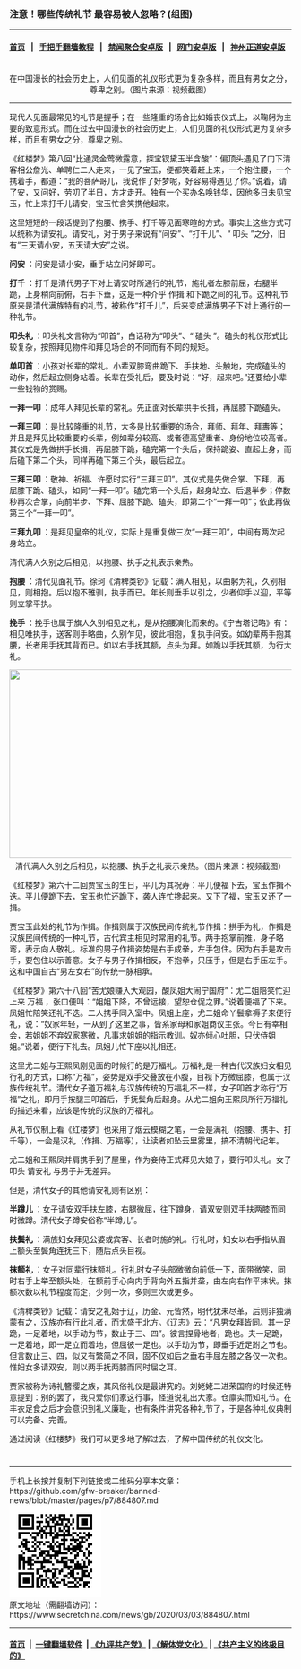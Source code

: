 ### 注意！哪些传统礼节 最容易被人忽略？(组图)
------------------------

#### [首页](https://github.com/gfw-breaker/banned-news/blob/master/README.md) &nbsp;&nbsp;|&nbsp;&nbsp; [手把手翻墙教程](https://github.com/gfw-breaker/guides/wiki) &nbsp;&nbsp;|&nbsp;&nbsp; [禁闻聚合安卓版](https://github.com/gfw-breaker/bn-android) &nbsp;&nbsp;|&nbsp;&nbsp; [网门安卓版](https://github.com/oGate2/oGate) &nbsp;&nbsp;|&nbsp;&nbsp; [神州正道安卓版](https://github.com/SzzdOgate/update) 



<div class="article_right" style="fone-color:#000">
 <p style="text-align:center">
  <img alt="" src="http://img2.secretchina.com/pic/2019/2-14/p2362182a300843491-ss.jpg"/>
  <br>
   在中国漫长的社会历史上，人们见面的礼仪形式更为复杂多样，而且有男女之分，尊卑之别。（图片来源：视频截图）
   <span id="hideid" name="hideid" style="color:red;display:none;">
    <span href="https://www.secretchina.com">
    </span>
   </span>
  </br>
 </p>
 <div id="txt-mid1-t21-2017">
  

---


  </div>
 </div>
 <p>
  现代人见面最常见的礼节是握手；在一些隆重的场合比如婚丧仪式上，以鞠躬为主要的致意形式。而在过去中国漫长的社会历史上，人们见面的礼仪形式更为复杂多样，而且有男女之分，尊卑之别。
  <span id="hideid" name="hideid" style="color:red;display:none;">
   <span href="https://www.secretchina.com">
   </span>
  </span>
 </p>
 <p>
  《红楼梦》第八回“比通灵金莺微露意，探宝钗黛玉半含酸”：偏顶头遇见了门下清客相公詹光、单聘仁二人走来，一见了宝玉，便都笑着赶上来，一个抱住腰，一个携着手，都道：“我的菩萨哥儿，我说作了好梦呢，好容易得遇见了你。”说着，请了安，又问好，劳叨了半日，方才走开。独有一个买办名唤钱华，因他多日未见宝玉，忙上来打千儿请安，宝玉忙含笑携他起来。
 </p>
 <p>
  这里短短的一段话提到了抱腰、携手、打千等见面寒暄的方式。事实上这些方式可以统称为请安礼。请安礼，对于男子来说有“问安”、“打千儿”、“
  <span href="https://www.secretchina.com/news/gb/tag/叩头" target="_blank">
   叩头
  </span>
  ”之分，旧有“三天请小安，五天请大安”之说。
 </p>
 <p>
  <strong>
   问安
  </strong>
  ：问安是请小安，垂手站立问好即可。
 </p>
 <p>
  <strong>
   打千
  </strong>
  ：打千是清代男子下对上请安时所通行的礼节，施礼者左膝前屈，右腿半跪，上身稍向前俯，右手下垂，这是一种介乎
  <span href="https://www.secretchina.com/news/gb/tag/作揖" target="_blank">
   作揖
  </span>
  和下跪之间的礼节。这种礼节原来是清代满族特有的礼节，被称作“打千儿”，后来变成满族男子下对上通行的一种礼节。
 </p>
 <p>
  <strong>
   叩头礼
  </strong>
  ：叩头礼文言称为“叩首”，白话称为“叩头”、“
  <span href="https://www.secretchina.com/news/gb/tag/磕头" target="_blank">
   磕头
  </span>
  ”。磕头的礼仪形式比较复杂，按照拜见物件和拜见场合的不同而有不同的规矩。
 </p>
 <p>
  <strong>
   单叩首
  </strong>
  ：小孩对长辈的常礼。小辈双膝弯曲跪下、手扶地、头触地，完成磕头的动作，然后起立侧身站着。长辈在受礼后，要及时说：“好，起来吧。”还要给小辈一些钱物的赏赐。
 </p>
 <p>
  <strong>
   一拜一叩
  </strong>
  ：成年人拜见长辈的常礼。先正面对长辈拱手长揖，再屈膝下跪磕头。
 </p>
 <p>
  <strong>
   一拜三叩
  </strong>
  ：是比较隆重的礼节，大多是比较重要的场合，拜师、拜年、拜夀等；并且是拜见比较重要的长辈，例如辈分较高、或者德高望重者、身份地位较高者。其仪式是先做拱手长揖，再屈膝下跪，磕完第一个头后，保持跪姿、直起上身，而后磕下第二个头，同样再磕下第三个头，最后起立。
 </p>
 <p>
  <strong>
   三拜三叩
  </strong>
  ：敬神、祈福、许愿时实行“三拜三叩”。其仪式是先做合掌、下拜，再屈膝下跪、磕头，如同“一拜一叩”。磕完第一个头后，起身站立、后退半步；停数秒再次合掌，向前半步、下拜、屈膝下跪、磕头，即第二个“一拜一叩”；依此再做第三个“一拜一叩”。
 </p>
 <p>
  <strong>
   三拜九叩
  </strong>
  ：是拜见皇帝的礼仪，实际上是重复做三次“一拜三叩”，中间有两次起身站立。
 </p>
 <p>
  清代满人久别之后相见，以抱腰、执手之礼表示亲热。
 </p>
 <p>
  <strong>
   抱腰
  </strong>
  ：清代见面礼节。徐珂《清稗类钞》记载：满人相见，以曲躬为礼，久别相见，则相抱。后以抱不雅驯，执手而已。年长则垂手以引之，少者仰手以迎，平等则立掌平执。
 </p>
 <p>
  <strong>
   挽手
  </strong>
  ：挽手也属于旗人久别相见之礼，是从抱腰演化而来的。《宁古塔记略》有：相见唯执手，送客则手略曲，久别乍见，彼此相抱，复执手问安。如幼辈两手抱其腰，长者用手抚其背而已。如以右手抚其额，点头为拜。如跪以手抚其额，为行大礼。
 </p>
 <center>
  <div style="max-width: 632px;height:180px; display: none; text-align: center; margin: 0 auto; overflow: hidden;overflow-x: hidden;">
   <div id="taboola-midarticle-thumbnails" style="max-width: 632px;height:180px;overflow: hidden;overflow-x: hidden;">
   </div>
  </div>
  <div>
   <ins class="adsbygoogle" data-ad-client="ca-pub-1276641434651360" data-ad-format="fluid" data-ad-layout="in-article" data-ad-slot="5164544770" style="display:block; text-align:center;">
   </ins>
  </div>
 </center>
 <p style="text-align:center">
  <img alt="" src="http://img2.secretchina.com/pic/2019/2-14/p2362181a722797813-ss.jpg" style="height:337px; width:600px"/>
  <br>
   清代满人久别之后相见，以抱腰、执手之礼表示亲热。（图片来源：视频截图）
  </br>
 </p>
 <p>
  《红楼梦》第六十二回贾宝玉的生日，平儿为其祝寿：平儿便福下去，宝玉作揖不迭。平儿便跪下去，宝玉也忙还跪下，袭人连忙搀起来。又下了福，宝玉又还了一揖。
 </p>
 <p>
  贾宝玉此处的礼节为作揖。作揖则属于汉族民间传统礼节作揖：拱手为礼，作揖是汉族民间传统的一种礼节，古代宾主相见时常用的礼节。两手抱掌前推，身子略弯，表示向人敬礼。标准的男子作揖姿势是右手成拳，左手包住。因为右手是攻击手，要包住以示善意。女子与男子作揖相反，不抱拳，只压手，但是右手压左手。这和中国自古“男左女右”的传统一脉相承。
 </p>
 <p>
  《红楼梦》第六十八回“苦尤娘赚入大观园，酸凤姐大闹宁国府”：尤二姐陪笑忙迎上来
  <span href="https://www.secretchina.com/news/gb/tag/万福" target="_blank">
   万福
  </span>
  ，张口便叫：“姐姐下降，不曾远接，望恕仓促之罪。”说着便福了下来。凤姐忙陪笑还礼不迭。二人携手同入室中。凤姐上座，尤二姐命丫鬟拿褥子来便行礼，说：“奴家年轻，一从到了这里之事，皆系家母和家姐商议主张。今日有幸相会，若姐姐不弃奴家寒微，凡事求姐姐的指示教训。奴亦倾心吐胆，只伏侍姐姐。”说着，便行下礼去。凤姐儿忙下座以礼相还。
 </p>
 <p>
  这里尤二姐与王熙凤刚见面的时候行的是万福礼。万福礼是一种古代汉族妇女相见行礼的方式，口称“万福”，姿势是双手交叠放在小腹，目视下方微屈膝，也属于汉族传统礼节。清代女子道万福礼与汉族传统的万福礼不一样，女子叩首才称行“万福”之礼，即用手按腿三叩首后，手抚鬓角后起身。从尤二姐向王熙凤所行万福礼的描述来看，应该是传统的汉族的万福礼。
 </p>
 <center>
  <ins class="adsbygoogle" data-ad-client="ca-pub-1276641434651360" data-ad-format="fluid" data-ad-layout="in-article" data-ad-slot="3646767294" style="display:block; text-align:center;">
  </ins>
 </center>
 <p>
  从礼节仪制上看《红楼梦》也采用了烟云模糊之笔，一会是满礼（抱腰、携手、打千等），一会是汉礼（作揖、万福等），让读者如坠云里雾里，搞不清朝代纪年。
 </p>
 <p>
  尤二姐和王熙凤并肩携手到了屋里，作为妾侍正式拜见大娘子，要行叩头礼。女子叩头
  <span href="https://www.secretchina.com/news/gb/tag/请安礼" target="_blank">
   请安礼
  </span>
  与男子并无差异。
 </p>
 <p>
  但是，清代女子的其他请安礼则有区别：
 </p>
 <p>
  <strong>
   半蹲儿
  </strong>
  ：女子请安双手扶左膝，右腿微屈，往下蹲身，请双安则双手扶两膝而同时微蹲。清代女子蹲安俗称“半蹲儿”。
 </p>
 <p>
  <strong>
   扶鬓礼
  </strong>
  ：满族妇女拜见公婆或宾客、长者时施的礼。行礼时，妇女以右手指从眉上额头至鬓角连抚三下，随后点头目视。
 </p>
 <p>
  <strong>
   抹额礼
  </strong>
  ：女子对同辈行抹额礼。行礼时女子头部微微向前低一下，面带微笑，同时右手上举至额头处，在额前手心向内手背向外五指并垄，由左向右作平抹状。抹额次数以礼节程度而定，少则一次，多则三次或更多。
 </p>
 <p>
  《清稗类钞》记载：请安之礼始于辽，历金、元皆然，明代犹未尽革，后则非独满蒙有之，汉族亦有行此礼者，而尤盛于北方。《辽志》云：“凡男女拜皆同。其一足跪，一足着地，以手动为节，数止于三、四”。彼言捏骨地者，跪也。夫一足跪，一足着地，即一足立而着地，但屈彼一足也。以手动为节，即垂手近足跗之节也。但言数止三、四，似又有繁简之不同，固不仅如后之垂右手屈左膝之各仅一次也。惟妇女多请双安，则以两手抚两膝而同时屈之耳。
 </p>
 <p>
  贾家被称为诗礼簪缨之族，其风俗礼仪是最讲究的。刘姥姥二进荣国府的时候还特意提到：别的罢了，我只爱你们家这行事，怪道说礼出大家。仓廪实而知礼节。在丰衣足食之后才会意识到礼义廉耻，也有条件讲究各种礼节了，于是各种礼仪典制可以完备、完善。
 </p>
 <p>
  通过阅读《红楼梦》我们可以更多地了解过去，了解中国传统的礼仪文化。
  <center>
   <div>
    <div id="txt-mid2-t22-2017" style="display: block;  max-height: 351px;  overflow: hidden;">
     <div id="SC-21xxx">
     </div>
     <ins class="adsbygoogle" data-ad-client="ca-pub-1276641434651360" data-ad-format="auto" data-ad-slot="4301710469" data-full-width-responsive="true" style="display:block">
     </ins>
    </div>
   </div>
  </center>
  <div style="padding-top:12px;">
  </div>
 </p>
</div>

<hr/>
手机上长按并复制下列链接或二维码分享本文章：<br/>
https://github.com/gfw-breaker/banned-news/blob/master/pages/p7/884807.md <br/>
<a href='https://github.com/gfw-breaker/banned-news/blob/master/pages/p7/884807.md'><img src='https://github.com/gfw-breaker/banned-news/blob/master/pages/p7/884807.md.png'/></a> <br/>
原文地址（需翻墙访问）：https://www.secretchina.com/news/gb/2020/03/03/884807.html


------------------------
#### [首页](https://github.com/gfw-breaker/banned-news/blob/master/README.md) &nbsp;|&nbsp; [一键翻墙软件](https://github.com/gfw-breaker/nogfw/blob/master/README.md) &nbsp;| [《九评共产党》](https://github.com/gfw-breaker/9ping.md/blob/master/README.md#九评之一评共产党是什么) | [《解体党文化》](https://github.com/gfw-breaker/jtdwh.md/blob/master/README.md) | [《共产主义的终极目的》](https://github.com/gfw-breaker/gczydzjmd.md/blob/master/README.md)


<img src='http://gfw-breaker.win/banned-news/pages/p7/884807.md' width='0px' height='0px'/>